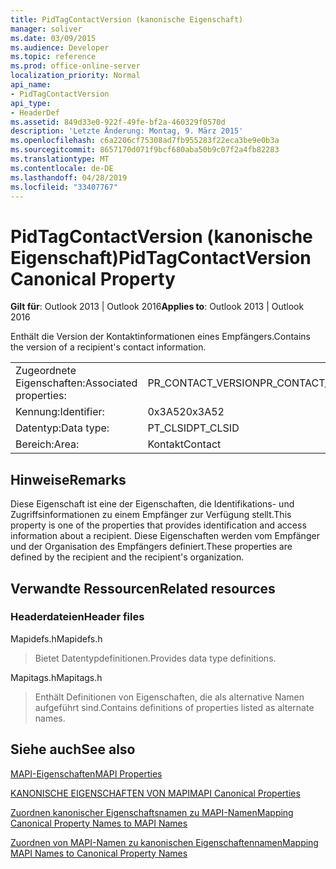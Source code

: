 ```yaml
---
title: PidTagContactVersion (kanonische Eigenschaft)
manager: soliver
ms.date: 03/09/2015
ms.audience: Developer
ms.topic: reference
ms.prod: office-online-server
localization_priority: Normal
api_name:
- PidTagContactVersion
api_type:
- HeaderDef
ms.assetid: 849d33e0-922f-49fe-bf2a-460329f0570d
description: 'Letzte Änderung: Montag, 9. März 2015'
ms.openlocfilehash: c6a2206cf75308ad7fb955283f22eca3be9e0b3a
ms.sourcegitcommit: 8657170d071f9bcf680aba50b9c07f2a4fb82283
ms.translationtype: MT
ms.contentlocale: de-DE
ms.lasthandoff: 04/28/2019
ms.locfileid: "33407767"
---
```

# <a name="pidtagcontactversion-canonical-property"></a><span data-ttu-id="04da9-103">PidTagContactVersion (kanonische Eigenschaft)</span><span class="sxs-lookup"><span data-stu-id="04da9-103">PidTagContactVersion Canonical Property</span></span>

  
  
<span data-ttu-id="04da9-104">**Gilt für**: Outlook 2013 | Outlook 2016</span><span class="sxs-lookup"><span data-stu-id="04da9-104">**Applies to**: Outlook 2013 | Outlook 2016</span></span> 
  
<span data-ttu-id="04da9-105">Enthält die Version der Kontaktinformationen eines Empfängers.</span><span class="sxs-lookup"><span data-stu-id="04da9-105">Contains the version of a recipient's contact information.</span></span>
  
|||
|:-----|:-----|
|<span data-ttu-id="04da9-106">Zugeordnete Eigenschaften:</span><span class="sxs-lookup"><span data-stu-id="04da9-106">Associated properties:</span></span>  <br/> |<span data-ttu-id="04da9-107">PR_CONTACT_VERSION</span><span class="sxs-lookup"><span data-stu-id="04da9-107">PR_CONTACT_VERSION</span></span>  <br/> |
|<span data-ttu-id="04da9-108">Kennung:</span><span class="sxs-lookup"><span data-stu-id="04da9-108">Identifier:</span></span>  <br/> |<span data-ttu-id="04da9-109">0x3A52</span><span class="sxs-lookup"><span data-stu-id="04da9-109">0x3A52</span></span>  <br/> |
|<span data-ttu-id="04da9-110">Datentyp:</span><span class="sxs-lookup"><span data-stu-id="04da9-110">Data type:</span></span>  <br/> |<span data-ttu-id="04da9-111">PT_CLSID</span><span class="sxs-lookup"><span data-stu-id="04da9-111">PT_CLSID</span></span>  <br/> |
|<span data-ttu-id="04da9-112">Bereich:</span><span class="sxs-lookup"><span data-stu-id="04da9-112">Area:</span></span>  <br/> |<span data-ttu-id="04da9-113">Kontakt</span><span class="sxs-lookup"><span data-stu-id="04da9-113">Contact</span></span>  <br/> |
   
## <a name="remarks"></a><span data-ttu-id="04da9-114">Hinweise</span><span class="sxs-lookup"><span data-stu-id="04da9-114">Remarks</span></span>

<span data-ttu-id="04da9-115">Diese Eigenschaft ist eine der Eigenschaften, die Identifikations- und Zugriffsinformationen zu einem Empfänger zur Verfügung stellt.</span><span class="sxs-lookup"><span data-stu-id="04da9-115">This property is one of the properties that provides identification and access information about a recipient.</span></span> <span data-ttu-id="04da9-116">Diese Eigenschaften werden vom Empfänger und der Organisation des Empfängers definiert.</span><span class="sxs-lookup"><span data-stu-id="04da9-116">These properties are defined by the recipient and the recipient's organization.</span></span>
  
## <a name="related-resources"></a><span data-ttu-id="04da9-117">Verwandte Ressourcen</span><span class="sxs-lookup"><span data-stu-id="04da9-117">Related resources</span></span>

### <a name="header-files"></a><span data-ttu-id="04da9-118">Headerdateien</span><span class="sxs-lookup"><span data-stu-id="04da9-118">Header files</span></span>

<span data-ttu-id="04da9-119">Mapidefs.h</span><span class="sxs-lookup"><span data-stu-id="04da9-119">Mapidefs.h</span></span>
  
> <span data-ttu-id="04da9-120">Bietet Datentypdefinitionen.</span><span class="sxs-lookup"><span data-stu-id="04da9-120">Provides data type definitions.</span></span>
    
<span data-ttu-id="04da9-121">Mapitags.h</span><span class="sxs-lookup"><span data-stu-id="04da9-121">Mapitags.h</span></span>
  
> <span data-ttu-id="04da9-122">Enthält Definitionen von Eigenschaften, die als alternative Namen aufgeführt sind.</span><span class="sxs-lookup"><span data-stu-id="04da9-122">Contains definitions of properties listed as alternate names.</span></span>
    
## <a name="see-also"></a><span data-ttu-id="04da9-123">Siehe auch</span><span class="sxs-lookup"><span data-stu-id="04da9-123">See also</span></span>



[<span data-ttu-id="04da9-124">MAPI-Eigenschaften</span><span class="sxs-lookup"><span data-stu-id="04da9-124">MAPI Properties</span></span>](mapi-properties.md)
  
[<span data-ttu-id="04da9-125">KANONISCHE EIGENSCHAFTEN VON MAPI</span><span class="sxs-lookup"><span data-stu-id="04da9-125">MAPI Canonical Properties</span></span>](mapi-canonical-properties.md)
  
[<span data-ttu-id="04da9-126">Zuordnen kanonischer Eigenschaftsnamen zu MAPI-Namen</span><span class="sxs-lookup"><span data-stu-id="04da9-126">Mapping Canonical Property Names to MAPI Names</span></span>](mapping-canonical-property-names-to-mapi-names.md)
  
[<span data-ttu-id="04da9-127">Zuordnen von MAPI-Namen zu kanonischen Eigenschaftennamen</span><span class="sxs-lookup"><span data-stu-id="04da9-127">Mapping MAPI Names to Canonical Property Names</span></span>](mapping-mapi-names-to-canonical-property-names.md)

